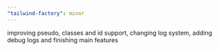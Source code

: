```yaml
---
"tailwind-factory": minor
---
```


improving pseudo, classes and id support, changing log system, adding debug logs and finishing main features
